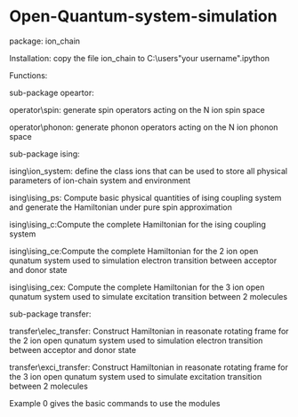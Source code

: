 # Open-Quantum-system-simulation
package: ion_chain

Installation: copy the file ion_chain to C:\users\"your username"\.ipython

Functions:

sub-package opeartor:

operator\spin: generate spin operators acting on the N ion spin space

operator\phonon: generate phonon operators acting on the N ion phonon space

sub-package ising:

ising\ion_system: define the class ions that can be used to store all physical parameters of ion-chain system and environment 

ising\ising_ps: Compute basic physical quantities of ising coupling system and generate the 
Hamiltonian under pure spin approximation

ising\ising_c:Compute the complete Hamiltonian for the ising coupling system

ising\ising_ce:Compute the complete Hamiltonian for the 2 ion open qunatum system used to simulation electron transition between acceptor and donor state

ising\ising_cex: Compute the complete Hamiltonian for the 3 ion open qunatum system used to simulate excitation transition between 2 molecules

sub-package transfer:

transfer\elec_transfer: Construct Hamiltonian in reasonate rotating frame for the 2 ion open qunatum system used to simulation electron transition between acceptor and donor state

transfer\exci_transfer: Construct Hamiltonian in reasonate rotating frame for the 3 ion open qunatum system used to simulate excitation transition between 2 molecules

Example 0 gives the basic commands to use the modules 
